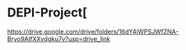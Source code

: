 # DEPI-Project[
https://drive.google.com/drive/folders/16dY4jWPSJWfZNA-Bryo9AIfXXvdgku7v?usp=drive_link
